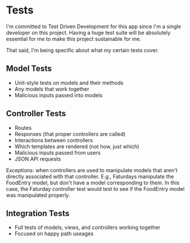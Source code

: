 # Tests

I'm committed to Test Driven Development for this app since I'm a single developer
on this project. Having a huge test suite will be absolutely essential for me to
make this project sustainable for me.

That said, I'm being specific about what my certain tests cover.

## Model Tests

- Unit-style tests on models and their methods
- Any models that work together
- Malicious inputs passed into models

## Controller Tests

- Routes
- Responses (that proper controllers are called)
- Interactions between controllers
- Which templates are rendered (not how, just which)
- Malicious inputs passed from users
- JSON API requests

Exceptions: when controllers are used to manipulate models that aren't directly
associated with that controller. E.g., Faturdays manipulate the FoodEntry model,
but don't have a model corresponding to them. In this case, the Faturday
controller test would test to see if the FoodEntry model was manipulated
properly.

## Integration Tests

- Full tests of models, views, and controllers working together
- Focused on happy path useages